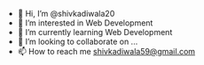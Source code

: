 - 👋 Hi, I’m @shivkadiwala20
- 👀 I’m interested in Web Development 
- 🌱 I’m currently learning Web Development 
- 💞️ I’m looking to collaborate on ...
- 📫 How to reach me shivkadiwala59@gmail.com

<!---
shivkadiwala20/shivkadiwala20 is a ✨ special ✨ repository because its `README.md` (this file) appears on your GitHub profile.
You can click the Preview link to take a look at your changes.
--->
